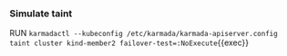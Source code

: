 ### Simulate taint

RUN `karmadactl --kubeconfig /etc/karmada/karmada-apiserver.config taint cluster kind-member2 failover-test=:NoExecute`{{exec}}
